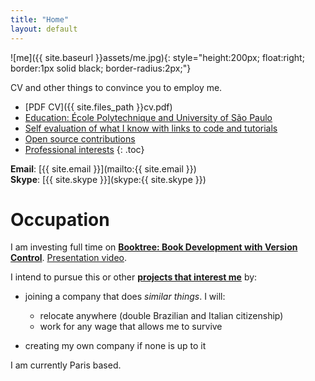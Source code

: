 ```yaml
---
title: "Home"
layout: default
---
```


![me]({{ site.baseurl }}assets/me.jpg){: style="height:200px; float:right; border:1px solid black; border-radius:2px;"}

CV and other things to convince you to employ me.

- [PDF CV]({{ site.files_path }}cv.pdf)
- [Education: École Polytechnique and University of São Paulo](education)
- [Self evaluation of what I know with links to code and tutorials](self-evaluation)
- [Open source contributions](contrib)
- [Professional interests](interests)
{: .toc}

**Email**: [{{ site.email }}](mailto:{{ site.email }})  
**Skype**: [{{ site.skype }}](skype:{{ site.skype }})

# Occupation

I am investing full time on [**Booktree: Book Development with Version Control**](https://github.com/cirosantilli/booktree). [Presentation video](https://www.youtube.com/watch?v=jTrZ6Zb39K8).

I intend to pursue this or other [**projects that interest me**](/interests) by:

- joining a company that does *similar things*. I will:
    - relocate anywhere (double Brazilian and Italian citizenship)
    - work for any wage that allows me to survive

- creating my own company if none is up to it

I am currently Paris based.
